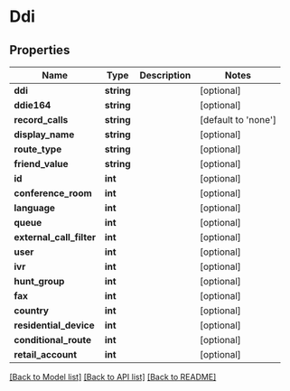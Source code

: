 # Ddi

## Properties
Name | Type | Description | Notes
------------ | ------------- | ------------- | -------------
**ddi** | **string** |  | [optional] 
**ddie164** | **string** |  | [optional] 
**record_calls** | **string** |  | [default to 'none']
**display_name** | **string** |  | [optional] 
**route_type** | **string** |  | [optional] 
**friend_value** | **string** |  | [optional] 
**id** | **int** |  | [optional] 
**conference_room** | **int** |  | [optional] 
**language** | **int** |  | [optional] 
**queue** | **int** |  | [optional] 
**external_call_filter** | **int** |  | [optional] 
**user** | **int** |  | [optional] 
**ivr** | **int** |  | [optional] 
**hunt_group** | **int** |  | [optional] 
**fax** | **int** |  | [optional] 
**country** | **int** |  | [optional] 
**residential_device** | **int** |  | [optional] 
**conditional_route** | **int** |  | [optional] 
**retail_account** | **int** |  | [optional] 

[[Back to Model list]](../README.md#documentation-for-models) [[Back to API list]](../README.md#documentation-for-api-endpoints) [[Back to README]](../README.md)


